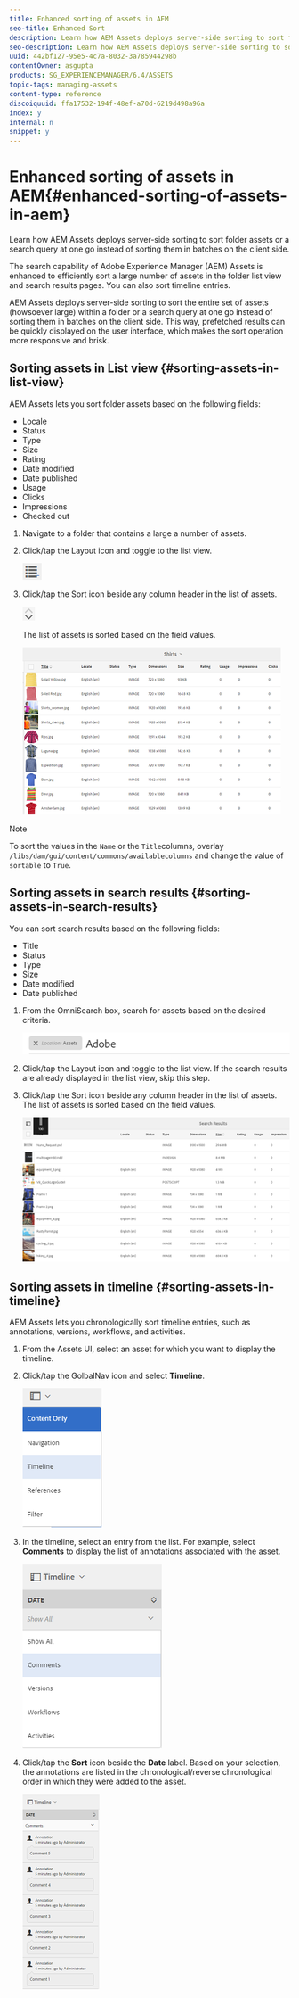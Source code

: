 ```yaml
---
title: Enhanced sorting of assets in AEM
seo-title: Enhanced Sort
description: Learn how AEM Assets deploys server-side sorting to sort folder assets or a search query at one go instead of sorting them in batches on the client side.
seo-description: Learn how AEM Assets deploys server-side sorting to sort folder assets or a search query at one go instead of sorting them in batches on the client side.
uuid: 442bf127-95e5-4c7a-8032-3a785944298b
contentOwner: asgupta
products: SG_EXPERIENCEMANAGER/6.4/ASSETS
topic-tags: managing-assets
content-type: reference
discoiquuid: ffa17532-194f-48ef-a70d-6219d498a96a
index: y
internal: n
snippet: y
---
```


# Enhanced sorting of assets in AEM{#enhanced-sorting-of-assets-in-aem}

Learn how AEM Assets deploys server-side sorting to sort folder assets or a search query at one go instead of sorting them in batches on the client side.

The search capability of Adobe Experience Manager (AEM) Assets is enhanced to efficiently sort a large number of assets in the folder list view and search results pages. You can also sort timeline entries.

AEM Assets deploys server-side sorting to sort the entire set of assets (howsoever large) within a folder or a search query at one go instead of sorting them in batches on the client side. This way, prefetched results can be quickly displayed on the user interface, which makes the sort operation more responsive and brisk.

## Sorting assets in List view {#sorting-assets-in-list-view}

AEM Assets lets you sort folder assets based on the following fields:

* Locale
* Status
* Type
* Size
* Rating
* Date modified
* Date published
* Usage
* Clicks
* Impressions
* Checked out

1. Navigate to a folder that contains a large a number of assets.
1. Click/tap the Layout icon and toggle to the list view.

   ![](assets/chlimage_1-395.png)

1. Click/tap the Sort icon beside any column header in the list of assets.

   ![](assets/chlimage_1-396.png)

   The list of assets is sorted based on the field values.

   ![](assets/chlimage_1-397.png)

>[!NOTE]
>
>To sort the values in the `Name` or the `Title`columns, overlay `/libs/dam/gui/content/commons/availablecolumns` and change the value of `sortable` to `True`.

## Sorting assets in search results {#sorting-assets-in-search-results}

You can sort search results based on the following fields:

* Title
* Status
* Type
* Size
* Date modified
* Date published

1. From the OmniSearch box, search for assets based on the desired criteria.

   ![](assets/chlimage_1-398.png)

1. Click/tap the Layout icon and toggle to the list view. If the search results are already displayed in the list view, skip this step.
1. Click/tap the Sort icon beside any column header in the list of assets. The list of assets is sorted based on the field values.

   ![](assets/chlimage_1-399.png)

## Sorting assets in timeline {#sorting-assets-in-timeline}

AEM Assets lets you chronologically sort timeline entries, such as annotations, versions, workflows, and activities.

1. From the Assets UI, select an asset for which you want to display the timeline.
1. Click/tap the GolbalNav icon and select **Timeline**.

   ![](assets/chlimage_1-400.png)

1. In the timeline, select an entry from the list. For example, select **Comments** to display the list of annotations associated with the asset. 

   ![](assets/chlimage_1-401.png)

1. Click/tap the **Sort** icon beside the **Date** label. Based on your selection, the annotations are listed in the chronological/reverse chronological order in which they were added to the asset.

   ![](assets/chlimage_1-402.png)

